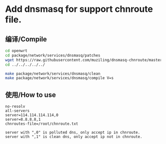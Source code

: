 Add dnsmasq for support chnroute file.
===

编译/Compile
---

```bash
cd openwrt
cd package/network/services/dnsmasq/patches
wget https://raw.githubusercontent.com/muziling/dnsmasq-chnroute/master/0000-Add-feature-to-support-chnroutes.patch --no-check-certificate
cd ../../../../../

make package/network/services/dnsmasq/clean
make package/network/services/dnsmasq/compile V=s
```

使用/How to use
---

```Dnsmasq config file example:
no-resolv
all-servers
server=114.114.114.114,0
server=8.8.8.8,1
chnroutes-file=/root/chnroute.txt

server with ",0" is polluted dns, only accept ip in chnroute.
server with ",1" is clean dns, only accept ip not in chnroute.
```
